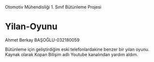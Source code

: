 Otomotiv Mühendisliği 1. Sınıf Bütünleme Projesi
# Yilan-Oyunu

Ahmet Berkay BAŞOĞLU-032180059

Bütünleme için geliştirdiğim eski telefonlardakine benzer bir yılan oyunu. Kaynak olarak Kopan Bilişim adlı Youtube kanalından yardım aldım.
